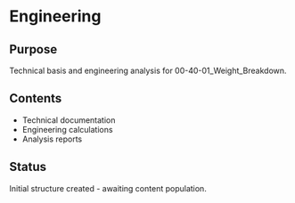 # Engineering

## Purpose
Technical basis and engineering analysis for 00-40-01_Weight_Breakdown.

## Contents
- Technical documentation
- Engineering calculations
- Analysis reports

## Status
Initial structure created - awaiting content population.
